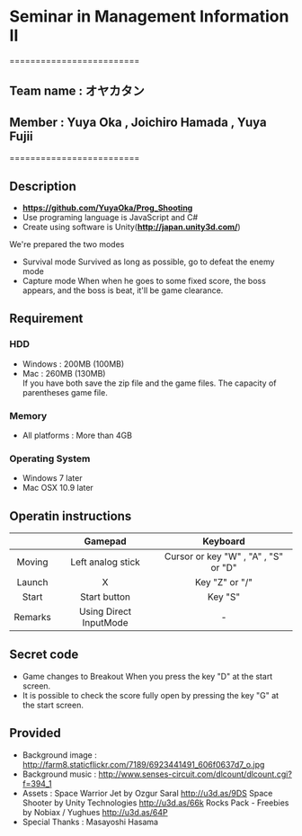 # Seminar in Management Information Ⅱ
=========================

## Team name : オヤカタン
## Member : Yuya Oka , Joichiro Hamada , Yuya Fujii

=========================

## Description
 - **https://github.com/YuyaOka/Prog_Shooting**
 - Use programing language is JavaScript and C#
 - Create using software is Unity(**http://japan.unity3d.com/**)

We're prepared the two modes
 - Survival mode
   Survived as long as possible, go to defeat the enemy mode
 - Capture mode
   When when he goes to some fixed score, the boss appears, and the boss is beat, it'll be game clearance.

## Requirement
### HDD
 - Windows : 200MB (100MB)
 - Mac : 260MB (130MB)<br>
 If you have both save the zip file and the game files.
 The capacity of parentheses game file.

### Memory
 - All platforms : More than 4GB

### Operating System
 - Windows 7 later
 - Mac OSX 10.9 later

## Operatin instructions
||Gamepad|Keyboard|
|:-:|:-:|:-:|
|Moving|Left analog stick|Cursor or key "W" , "A" , "S" or "D"
|Launch|X|Key "Z" or "/"|
|Start|Start button|Key "S"|
|Remarks|Using Direct InputMode |-|

## Secret code
 - Game changes to Breakout When you press the key "D" at the start screen.
 - It is possible to check the score fully open by pressing the key "G" at the start screen.

## Provided
 - Background image : http://farm8.staticflickr.com/7189/6923441491_606f0637d7_o.jpg
 - Background music : http://www.senses-circuit.com/dlcount/dlcount.cgi?f=394_1
 - Assets : Space Warrior Jet by Ozgur Saral http://u3d.as/9DS
	    Space Shooter by Unity Technologies http://u3d.as/66k
	    Rocks Pack - Freebies by Nobiax / Yughues http://u3d.as/64P
 - Special Thanks : Masayoshi Hasama
